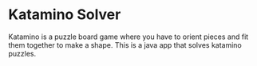 # Katamino Solver
Katamino is a puzzle board game where you have to orient pieces and fit them together to make a shape. This is a java app that solves katamino puzzles.
